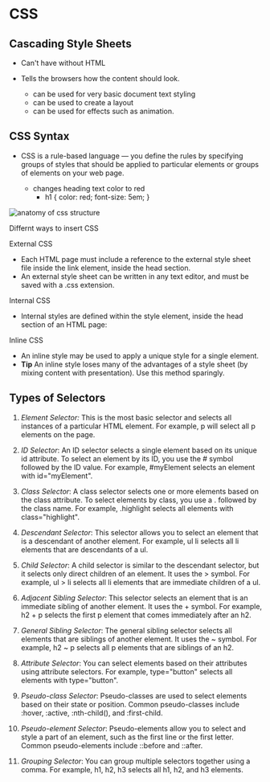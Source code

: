 # CSS

## Cascading Style Sheets

- Can't have without HTML

- Tells the browsers how the content should look.
  - can be used for very basic document text styling
  - can be used to create a layout
  - can be used for effects such as animation.

## CSS Syntax

- CSS is a rule-based language — you define the rules by specifying groups of styles that should be applied to particular elements or groups of elements on your web page.

  - changes heading text color to red
    - h1 {
  color: red;
  font-size: 5em;
    }

![anatomy of css structure](https://developer.mozilla.org/en-US/docs/Learn/CSS/First_steps/How_CSS_is_structured/declaration.png)

Differnt ways to insert CSS

External CSS

- Each HTML page must include a reference to the external style sheet file inside the link element, inside the head section.
- An external style sheet can be written in any text editor, and must be saved with a .css extension.

Internal CSS

- Internal styles are defined within the style element, inside the head section of an HTML page:

Inline CSS

- An inline style may be used to apply a unique style for a single element.
- **Tip** An inline style loses many of the advantages of a style sheet (by mixing content with presentation). Use this method sparingly.

## Types of Selectors

1. *Element Selector:* This is the most basic selector and selects all instances of a particular HTML element. For example, p will select all p elements on the page.

2. *ID Selector*: An ID selector selects a single element based on its unique id attribute. To select an element by its ID, you use the # symbol followed by the ID value. For example, #myElement selects an element with id="myElement".

3. *Class Selector*: A class selector selects one or more elements based on the class attribute. To select elements by class, you use a . followed by the class name. For example, .highlight selects all elements with class="highlight".

3. *Descendant Selector*: This selector allows you to select an element that is a descendant of another element. For example, ul li selects all li elements that are descendants of a ul.

4. *Child Selector*: A child selector is similar to the descendant selector, but it selects only direct children of an element. It uses the > symbol. For example, ul > li selects all li elements that are immediate children of a ul.

5. *Adjacent Sibling Selector*: This selector selects an element that is an immediate sibling of another element. It uses the + symbol. For example, h2 + p selects the first p element that comes immediately after an h2.

6. *General Sibling Selector*: The general sibling selector selects all elements that are siblings of another element. It uses the ~ symbol. For example, h2 ~ p selects all p elements that are siblings of an h2.

7. *Attribute Selector*: You can select elements based on their attributes using attribute selectors. For example, type="button" selects all elements with type="button".

8. *Pseudo-class Selector*: Pseudo-classes are used to select elements based on their state or position. Common pseudo-classes include :hover, :active, :nth-child(), and :first-child.

9. *Pseudo-element Selector*: Pseudo-elements allow you to select and style a part of an element, such as the first line or the first letter. Common pseudo-elements include ::before and ::after.

10. *Grouping Selector*: You can group multiple selectors together using a comma. For example, h1, h2, h3 selects all h1, h2, and h3 elements.

